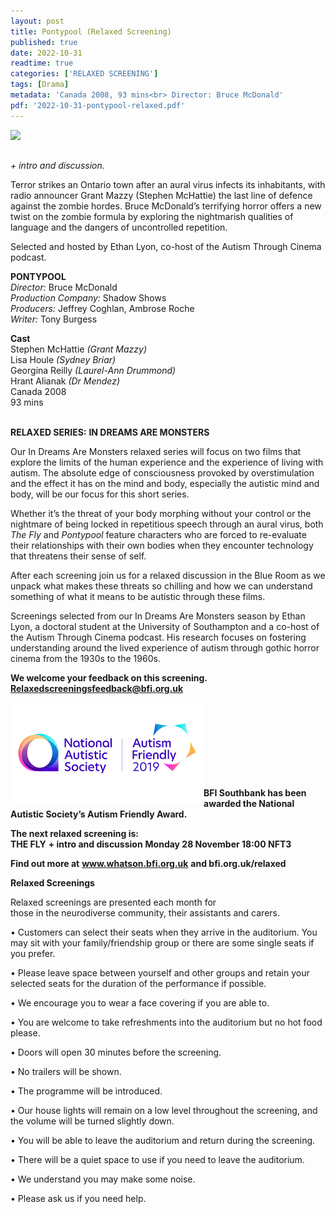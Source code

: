 ```yaml
---
layout: post
title: Pontypool (Relaxed Screening)
published: true
date: 2022-10-31
readtime: true
categories: ['RELAXED SCREENING']
tags: [Drama]
metadata: 'Canada 2008, 93 mins<br> Director: Bruce McDonald'
pdf: '2022-10-31-pontypool-relaxed.pdf'
---
```


<img style="float: left;" src="/img/pontypool-02.jpg"><br><br>

_+ intro and discussion._

Terror strikes an Ontario town after an aural virus infects its inhabitants, with radio announcer Grant Mazzy (Stephen McHattie) the last line of defence against the zombie hordes. Bruce McDonald’s terrifying horror offers a new twist on the zombie formula by exploring the nightmarish qualities of language and the dangers of uncontrolled repetition.

Selected and hosted by Ethan Lyon, co-host of the Autism Through Cinema podcast.
<br>

**PONTYPOOL**<br>
_Director:_ Bruce McDonald  
_Production Company:_ Shadow Shows  
_Producers:_ Jeffrey Coghlan, Ambrose Roche  
_Writer:_ Tony Burgess  

**Cast**    
Stephen McHattie _(Grant Mazzy)_  
Lisa Houle _(Sydney Briar)_  
Georgina Reilly _(Laurel-Ann Drummond)_  
Hrant Alianak _(Dr Mendez)_  
Canada 2008  
93 mins  
<br>

**RELAXED SERIES:**
**IN DREAMS ARE MONSTERS**<br>

Our In Dreams Are Monsters relaxed series will focus on two films that explore the limits of the human experience and the experience of living with autism. The absolute edge of consciousness provoked by overstimulation and the effect it has on the mind and body, especially the autistic mind and body, will be our focus for this short series.

Whether it’s the threat of your body morphing without your control or the nightmare of being locked in repetitious speech through an aural virus, both _The Fly_ and _Pontypool_ feature characters who are forced to re-evaluate their relationships with their own bodies when they encounter technology that threatens their sense of self.

After each screening join us for a relaxed discussion in the Blue Room as we unpack what makes these threats so chilling and how we can understand something of what it means to be autistic through these films.

Screenings selected from our In Dreams Are Monsters season by Ethan Lyon, a doctoral student at the University of Southampton and a co-host of the Autism Through Cinema podcast. His research focuses on fostering understanding around the lived experience of autism through gothic horror cinema from the 1930s to the 1960s.
<br>

**We welcome your feedback on this screening. Relaxedscreeningsfeedback@bfi.org.uk**


<img style="float: left;" src="/img/autistic_society.png"><br><br><br><br><br><br><br><br>
**BFI Southbank has been awarded the National Autistic Society’s Autism Friendly Award.**


**The next relaxed screening is:**<br>
**THE FLY**
**+ intro and discussion**
**Monday 28 November 18:00 NFT3**


**Find out more at**
**www.whatson.bfi.org.uk**
**and bfi.org.uk/relaxed**

**Relaxed Screenings**<br>

Relaxed screenings are presented each month for  
those in the neurodiverse community, their assistants and carers.

• Customers can select their seats when they arrive in the auditorium. You may sit with your family/friendship group or there are some single seats if you prefer.

• Please leave space between yourself and other groups and retain your selected seats for the duration of the performance if possible.

• We encourage you to wear a face covering if you are  able to.

• You are welcome to take refreshments into the auditorium but no hot food please.

• Doors will open 30 minutes before the screening.

• No trailers will be shown.

• The programme will be introduced.

• Our house lights will remain on a low level throughout the screening, and the volume will be turned slightly down.

• You will be able to leave the auditorium and return during the screening.

• There will be a quiet space to use if you need to leave the auditorium.

• We understand you may make some noise.

• Please ask us if you need help.





<!--stackedit_data:
eyJoaXN0b3J5IjpbLTgzOTg1ODg5OF19
-->
